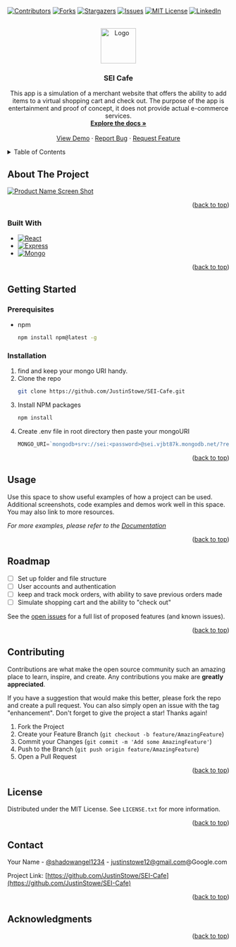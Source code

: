 <!-- Improved compatibility of back to top link: See: https://github.com/othneildrew/Best-README-Template/pull/73 -->

<a name="readme-top"></a>

<!--
*** Thanks for checking out the Best-README-Template. If you have a suggestion
*** that would make this better, please fork the repo and create a pull request
*** or simply open an issue with the tag "enhancement".
*** Don't forget to give the project a star!
*** Thanks again! Now go create something AMAZING! :D
-->

<!-- PROJECT SHIELDS -->
<!--
*** I'm using markdown "reference style" links for readability.
*** Reference links are enclosed in brackets [ ] instead of parentheses ( ).
*** See the bottom of this document for the declaration of the reference variables
*** for contributors-url, forks-url, etc. This is an optional, concise syntax you may use.
*** https://www.markdownguide.org/basic-syntax/#reference-style-links
-->

[![Contributors][contributors-shield]][contributors-url]
[![Forks][forks-shield]][forks-url]
[![Stargazers][stars-shield]][stars-url]
[![Issues][issues-shield]][issues-url]
[![MIT License][license-shield]][license-url]
[![LinkedIn][linkedin-shield]][linkedin-url]

<!-- PROJECT LOGO -->
<br />
<div align="center">
  <a href="https://github.com/JustinStowe/SEI-Cafe">
    <img src="https://user-images.githubusercontent.com/110639329/233704909-170868e2-f051-42e6-b733-8a77e037d9b9.jpg" alt="Logo" width="80" height="80">
  </a>

<h3 align="center">SEI Cafe</h3>

  <p align="center">
    This app is a simulation of a merchant website that offers the ability to add items to a virtual shopping cart and check out. The purpose of the app is entertainment and proof of concept, it does not provide actual e-commerce services.
    <br />
    <a href="https://github.com/JustinStowe/SEI-Cafe"><strong>Explore the docs »</strong></a>
    <br />
    <br />
    <a href="https://github.com/JustinStowe/SEI-Cafe">View Demo</a>
    ·
    <a href="https://github.com/JustinStowe/SEI-Cafe/issues">Report Bug</a>
    ·
    <a href="https://github.com/JustinStowe/SEI-Cafe/issues">Request Feature</a>
  </p>
</div>

<!-- TABLE OF CONTENTS -->
<details>
  <summary>Table of Contents</summary>
  <ol>
    <li>
      <a href="#about-the-project">About The Project</a>
      <ul>
        <li><a href="#built-with">Built With</a></li>
      </ul>
    </li>
    <li>
      <a href="#getting-started">Getting Started</a>
      <ul>
        <li><a href="#prerequisites">Prerequisites</a></li>
        <li><a href="#installation">Installation</a></li>
      </ul>
    </li>
    <li><a href="#usage">Usage</a></li>
    <li><a href="#roadmap">Roadmap</a></li>
    <li><a href="#contributing">Contributing</a></li>
    <li><a href="#license">License</a></li>
    <li><a href="#contact">Contact</a></li>
    <li><a href="#acknowledgments">Acknowledgments</a></li>
  </ol>
</details>

<!-- ABOUT THE PROJECT -->

## About The Project

[![Product Name Screen Shot][product-screenshot]](https://github.com/JustinStowe/SEI-Cafe)

<!-- Here's a blank template to get started: To avoid retyping too much info. Do a search and replace with your text editor for the following: `JustinStowe`, `SEI-Cafe`, `shadowangel1234`, `Justin Stowe`, `Google`, `justinstowe12@gmail.com`, `SEI Cafe`, `This app is a simulation of a merchant website that offers the ability to add items to a virtual shopping cart and check out. The purpose of the app is entertainment and proof of concept, it does not provide actual e-commerce services. -->

<p align="right">(<a href="#readme-top">back to top</a>)</p>

### Built With

<!-- * [![Next][Next.js]][Next-url] -->

- [![React][react.js]][react-url]
- [![Express][express.js]][express-url]
- [![Mongo][mongo.js]][mongo-url]

<p align="right">(<a href="#readme-top">back to top</a>)</p>

<!-- GETTING STARTED -->

## Getting Started

### Prerequisites

- npm
  ```sh
  npm install npm@latest -g
  ```

### Installation

1. find and keep your mongo URI handy.
2. Clone the repo
   ```sh
   git clone https://github.com/JustinStowe/SEI-Cafe.git
   ```
3. Install NPM packages
   ```sh
   npm install
   ```
4. Create .env file in root directory then paste your mongoURI
   ```js
   MONGO_URI=`mongodb+srv://sei:<password>@sei.vjbt87k.mongodb.net/?retryWrites=true&w=majority`;
   ```

<p align="right">(<a href="#readme-top">back to top</a>)</p>

<!-- USAGE EXAMPLES -->

## Usage

Use this space to show useful examples of how a project can be used. Additional screenshots, code examples and demos work well in this space. You may also link to more resources.

_For more examples, please refer to the [Documentation](https://github.com/JustinStowe/SEI-Cafe)_

<p align="right">(<a href="#readme-top">back to top</a>)</p>

<!-- ROADMAP -->

## Roadmap

- [ ] Set up folder and file structure
- [ ] User accounts and authentication
- [ ] keep and track mock orders, with ability to save previous orders made
- [ ] Simulate shopping cart and the ability to "check out"

See the [open issues](https://github.com/JustinStowe/SEI-Cafe/issues) for a full list of proposed features (and known issues).

<p align="right">(<a href="#readme-top">back to top</a>)</p>

<!-- CONTRIBUTING -->

## Contributing

Contributions are what make the open source community such an amazing place to learn, inspire, and create. Any contributions you make are **greatly appreciated**.

If you have a suggestion that would make this better, please fork the repo and create a pull request. You can also simply open an issue with the tag "enhancement".
Don't forget to give the project a star! Thanks again!

1. Fork the Project
2. Create your Feature Branch (`git checkout -b feature/AmazingFeature`)
3. Commit your Changes (`git commit -m 'Add some AmazingFeature'`)
4. Push to the Branch (`git push origin feature/AmazingFeature`)
5. Open a Pull Request

<p align="right">(<a href="#readme-top">back to top</a>)</p>

<!-- LICENSE -->

## License

Distributed under the MIT License. See `LICENSE.txt` for more information.

<p align="right">(<a href="#readme-top">back to top</a>)</p>

<!-- CONTACT -->

## Contact

Your Name - [@shadowangel1234](https://twitter.com/shadowangel1234) - justinstowe12@gmail.com@Google.com

Project Link: [https://github.com/JustinStowe/SEI-Cafe](https://github.com/JustinStowe/SEI-Cafe)

<p align="right">(<a href="#readme-top">back to top</a>)</p>

<!-- ACKNOWLEDGMENTS -->

## Acknowledgments

<p align="right">(<a href="#readme-top">back to top</a>)</p>

<!-- MARKDOWN LINKS & IMAGES -->
<!-- https://www.markdownguide.org/basic-syntax/#reference-style-links -->

[contributors-shield]: https://img.shields.io/github/contributors/JustinStowe/SEI-Cafe.svg?style=for-the-badge
[contributors-url]: https://github.com/JustinStowe/SEI-Cafe/graphs/contributors
[forks-shield]: https://img.shields.io/github/forks/JustinStowe/SEI-Cafe.svg?style=for-the-badge
[forks-url]: https://github.com/JustinStowe/SEI-Cafe/network/members
[stars-shield]: https://img.shields.io/github/stars/JustinStowe/SEI-Cafe.svg?style=for-the-badge
[stars-url]: https://github.com/JustinStowe/SEI-Cafe/stargazers
[issues-shield]: https://img.shields.io/github/issues/JustinStowe/SEI-Cafe.svg?style=for-the-badge
[issues-url]: https://github.com/JustinStowe/SEI-Cafe/issues
[license-shield]: https://img.shields.io/github/license/JustinStowe/SEI-Cafe.svg?style=for-the-badge
[license-url]: https://github.com/JustinStowe/SEI-Cafe/blob/master/LICENSE.txt
[linkedin-shield]: https://img.shields.io/badge/-LinkedIn-black.svg?style=for-the-badge&logo=linkedin&colorB=555
[linkedin-url]: https://linkedin.com/in/JustinStowe
[product-screenshot]: https://user-images.githubusercontent.com/110639329/233706389-b268ee22-dfeb-470e-b7b3-da1fab870ae7.jpg
[Express.js]: https://img.shields.io/badge/-Express-green
[Express-url]: https://expressjs.com/
[mongo.js]: https://img.shields.io/badge/-MongoDB-blue
[mongo-url]: https://www.mongodb.com/
[React.js]: https://img.shields.io/badge/React-20232A?style=for-the-badge&logo=react&logoColor=61DAFB
[React-url]: https://reactjs.org/
